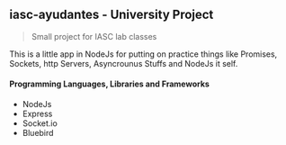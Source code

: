 ## iasc-ayudantes - University Project
 > Small project for IASC lab classes
 
 This is a little app in NodeJs for putting on practice things like Promises, Sockets, http Servers, Asyncrounus Stuffs and NodeJs it self.
 
#### Programming Languages, Libraries and Frameworks
 
 - NodeJs
 - Express
 - Socket.io
 - Bluebird
 
